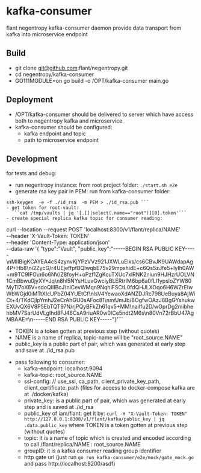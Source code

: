 # kafka-consumer

flant negentropy kafka-consumer daemon provide data transport from kafka into microservice endpoint

## Build

- git clone git@github.com:flant/negentropy.git
- cd negentropy/kafka-consumer
- GO111MODULE=on go build -o /OPT/kafka-consumer main.go

## Deployment

- /OPT/kafka-consumer should be delivered to server which have access both to negentropy kafka and microservice
- kafka-consumer should be configured:
  * kafka endpoint and topic
  * path to microservice endpoint

## Development

for tests and debug:

- run negentropy instance: from root project folder: ```./start.sh e2e```
- generate rsa key pair in PEM: run from kafka-consumer folder:

``` ssh-keygen  -t rsa -m PEM -N '' -f ./id_rsa  <<<y >/dev/null 2>&1 
ssh-keygen  -e -f ./id_rsa  -m PEM > ./id_rsa.pub ```
- get token for root-vault:   
  ```cat /tmp/vaults | jq '[.[]|select(.name=="root")][0].token'```
- create special replica kafka topic for consumer reading:
  ```

curl --location --request POST 'localhost:8300/v1/flant/replica/NAME' \
--header 'X-Vault-Token: TOKEN' \
--header 'Content-Type: application/json' \
--data-raw '{
"type":"Vault",
"public_key":"-----BEGIN RSA PUBLIC
KEY-----\\nMIIBigKCAYEA4cS4zynvKjYPzVVz921JXWLuElks/cs6CBvJK9UAWdapAg4P+Hb8\\ni2ZycG/r4UEjeffpfBQlwqbE75v29mpxhidE+c6Qs5zJfe5+lyIh0AW+m9TC9IFO\\n6o6NV/Z8foyH+oPzf1ZgKcuTXUc7xlRNK2niun9HJHzrUOLVN1CmBbwu0jyXY+Jq\\n8hl5NYsHLuvGwciyBLERtrIM6bp6a0fLl1ypsloZYW80MyTl7oX6V+sdoQlIIBcJ\\nlCevWMqn9NqhlFSCtL0fdQHJLXOqo6H6WZrEIwWbWGjd0iMTtXIcUPbZ04YUEtCf\\nlsV4YewaoXdANZDJRc798UeBuya8AjWiCt+4/TKdCjlpYmhJ2eCrAhGU0sAFoc81\\nmfJmJb/8OgfwOAzJ8BgGYshukwEXUvQX6V8P5EbTQT97N/rjPQyBFkZh61qv5+MM\\naiIfu2D/wOprDg2mibhehbMV7SarUdVLgIhd8FJ46CsA9riuAR0w0ICe5ndt2M6s\\n80Vn72rBbU47AgMBAAE=\\n-----END
RSA PUBLIC KEY-----"}'```
  * TOKEN is a token gotten at previous step (without quotes)
  * NAME is a name of replica, topic-name will be "root_source.NAME"
  * public_key is a public part of pair, which was generated at early step and save at ./id_rsa.pub
- pass following to consumer:
    * kafka-endpoint: localhost:9094
    * kafka-topic: root_source.NAME
    * ssl-config: // use_ssl, ca_path, client_private_key_path, client_certificate_path (files for access to
      docker-compose kafka are at ./docker/kafka)
    * private_key: is a public part of pair, which was generated at early step and is saved at ./id_rsa
    * public_key of iam/flant: get it
      by: ```curl -H "X-Vault-Token: TOKEN"  http://127.0.0.1:8300/v1/flant/kafka/public_key | jq .data.public_key```
      where TOKEN is a token gotten at previous step (without quotes)
    * topic: it is a name of topic which is created and encoded according to call /flant/replica/NAME : root_source.NAME
    * groupID: it is a kafka consumer reading group identifier
    * http gate url (just run ```go run kafka-consumer/e2e/mock/gate_mock.go``` and pass http://localhost:9200/asdf)
  